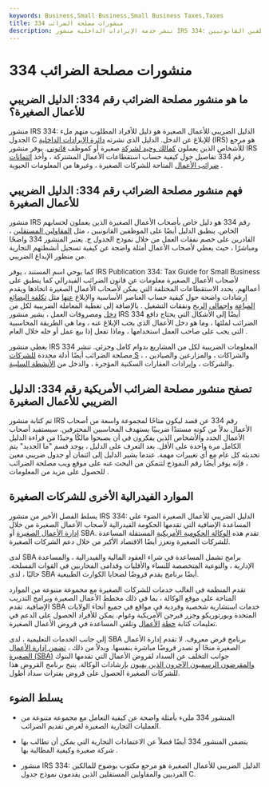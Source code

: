 ```yaml
---
keywords: Business,Small Business,Small Business Taxes,Taxes
title: منشورات مصلحة الضرائب 334
description: تنشر خدمة الإيرادات الداخلية منشور IRS 334: الدليل الضريبي للأعمال الصغيرة كمرجع للمالكين الفرديين والموظفين القانونيين.
---
```


# منشورات مصلحة الضرائب 334
## ما هو منشور مصلحة الضرائب رقم 334: الدليل الضريبي للأعمال الصغيرة؟

منشور IRS 334: الدليل الضريبي للأعمال الصغيرة هو دليل للأفراد المطلوب منهم ملء الجدول C للإبلاغ عن الدخل. الدليل الذي نشرته [دائرة الإيرادات الداخلية](/irs) (IRS) هو مرجع للأشخاص الذين يعملون [كمالك وحيد لشركة](/soleproprietorship) صغيرة أو كموظف [قانوني](/statutory-employee). يوفر منشور IRS رقم 334 تفاصيل حول كيفية حساب استقطاعات الأعمال المشتركة ، وأخذ [ائتمانات ضرائب الأعمال](/business-tax-credits) المتاحة للشركات الصغيرة ، وغيرها من المعلومات الحيوية .

## فهم منشور مصلحة الضرائب رقم 334: الدليل الضريبي للأعمال الصغيرة

منشور IRS رقم 334 هو دليل خاص بأصحاب الأعمال الصغيرة الذين يعملون لحسابهم الخاص. ينطبق الدليل أيضًا على الموظفين القانونيين ، مثل [المقاولين المستقلين](/independent-contractor) ، القادرين على خصم نفقات العمل من خلال نموذج الجدول ج. يعتبر المنشور 334 واضحًا ومباشرًا ، حيث يعطي لأصحاب الأعمال أمثلة واضحة عن كيفية تسجيل أنشطتهم التجارية من منظور الإيداع الضريبي.

كما يوحي اسم المستند ، يوفر IRS Publication 334: Tax Guide for Small Business لأصحاب الأعمال الصغيرة معلومات عن قانون الضرائب الفيدرالي كما ينطبق على أعمالهم. يحدد الاستقطاعات المختلفة التي يمكن لأصحاب الأعمال الصغيرة اتخاذها ويقدم إرشادات واضحة حول كيفية حساب العناصر الأساسية والإبلاغ [عنها](/operating_expense) مثل [تكلفة البضائع المباعة](/cogs) [وإجمالي](/grossprofit) [الربح](/grossprofit) ونفقات التشغيل . بالإضافة إلى تغطية المعاملة الضريبية لكل من [دخل](/businessincome) ومصروفات العمل ، يشير منشور IRS 334 أيضًا إلى الأشكال التي يحتاج دافع الضرائب لملئها ، وما هو دخل الأعمال الذي يجب الإبلاغ عنه ، وما هي الطريقة المحاسبية التي يجب على صاحب العمل استخدامها ، وماذا تفعل إذا بيع عمل أو حله خلال العام .

يغطي منشور IRS 334 المعلومات الضريبية لكل من المشاريع بدوام كامل وجزئي. تنشر مصلحة الضرائب أيضًا أدلة محددة [للشركات S](/subchapters) ، والشراكات ، والمزارعين والصيادين ، والشركات ، وإيرادات العقارات السكنية المؤجرة ، والدخل من [الأنشطة السلبية](/passiveactivity).

## تصفح منشور مصلحة الضرائب الأمريكية رقم 334: الدليل الضريبي للأعمال الصغيرة

تم كتابة منشور IRS رقم 334 عن قصد ليكون متاحًا لمجموعة واسعة من أصحاب الأعمال بدلاً من كونه مستندًا ضريبيًا يستهدف المحاسبين المحترفين. سيستفيد أصحاب الأعمال الجدد والأشخاص الذين يفكرون في أن يصبحوا مالكًا وحيدًا من قراءة الدليل الكامل مرة واحدة على الأقل. بعد التعرف على الدليل ، يوجد قسم "ما الجديد" يتم تحديثه كل عام مع أي تغييرات مهمة. عندما يشير الدليل إلى ائتمان أو جدول ضريبي معين ، فإنه يوفر أيضًا رقم النموذج لتتمكن من البحث عنه على موقع ويب مصلحة الضرائب للحصول على مزيد من المعلومات .

## الموارد الفيدرالية الأخرى للشركات الصغيرة

يسلط الفصل الأخير من منشور IRS 334: الدليل الضريبي للأعمال الصغيرة الضوء على المساعدة الإضافية التي تقدمها الحكومة الفيدرالية لأصحاب الأعمال الصغيرة من خلال [إدارة الأعمال الصغيرة](/small-business-administration) أو SBA. تقدم هذه [الوكالة الحكومية الأمريكية](/federal-agencies) المستقلة المساعدة للشركات الصغيرة وتعزز أيضًا الاقتصاد الأكبر من خلال دعم الشركات الصغيرة.

لدى SBA برامج تشمل المساعدة في شراء العقود المالية والفيدرالية ، والمساعدة الإدارية ، والتوعية المتخصصة للنساء والأقليات وقدامى المحاربين في القوات المسلحة. حاليًا ، لدى SBA أيضًا برنامج يقدم قروضًا لضحايا الكوارث الطبيعية.

تقدم المنظمة في الغالب خدمات للشركات الصغيرة مع مجموعة متنوعة من الموارد المتاحة على موقع الوكالة ، بما في ذلك مخطط الأعمال الصغيرة وبرامج التدريب الإضافية. تقدم SBA خدمات استشارية شخصية وفردية في مواقع في جميع أنحاء الولايات المتحدة وبورتوريكو وجزر فيرجن الأمريكية وغوام. يمكن للأفراد الحصول على الدعم في تعليمات كتابة [خطة](/business-plan) [الأعمال](/business-plan) وتلقي المساعدة في قروض الأعمال الصغيرة.

إلى جانب الخدمات التعليمية ، لدى SBA برنامج قرض معروف. لا تقدم إدارة الأعمال الصغيرة منحًا أو تصدر قروضًا مباشرة بنفسها. وبدلاً من ذلك ، [تضمن إدارة الأعمال الصغيرة (SBA)](/financial-guarantee) جوانب التخلف عن السداد لقروض الأعمال التي تقدمها البنوك [والمقرضون الرسميون الآخرون الذين يفيون](/lender) بإرشادات الوكالة. يتيح برنامج القروض هذا للشركات الصغيرة الحصول على قروض بفترات سداد أطول.

## يسلط الضوء

- المنشور 334 مليء بأمثلة واضحة عن كيفية التعامل مع مجموعة متنوعة من العمليات التجارية الصغيرة لغرض تقديم الضرائب.

- يتضمن المنشور 334 أيضًا فصلاً عن الاعتمادات التجارية التي يمكن أن تطالب بها شركة صغيرة وكيفية المطالبة بها .

- منشور IRS 334: الدليل الضريبي للأعمال الصغيرة هو مرجع مكتوب بوضوح للمالكين الفرديين والمقاولين المستقلين الذين يقدمون نموذج جدول C.

